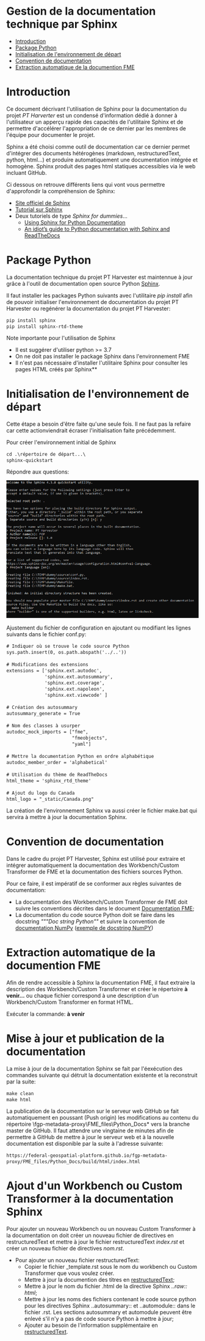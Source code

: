 # Gestion de la documentation technique par Sphinx

 - [Introduction](#Introduction)
 - [Package Python](#Package-Python)
 - [Initialisation de l'environnement de départ](#Initialisation-de-l'environnement-de-départ)
 - [Convention de documentation](Convention-de-documentation)
 - [Extraction automatique de la documention FME](Extraction-automatique-de-la-documention-FME)


# Introduction

Ce document décrivant l'utilisation de Sphinx pour la documentation du projet *PT Harverter* est un condensé d'information dédié à donner à l'utilisateur un apperçu rapide des capacités de l'utilitaire Sphinx et de permettre d'accélérer l'appropriation de ce dernier par les membres de l'équipe pour documenter le projet.

Sphinx a été choisi comme outil de documentation car ce dernier permet d'intégrer des documents hétérogènes (markdown, restructuredText, python, html...) et produire automatiquement une documentation intégrée et homogène.  Sphinx produit des pages html statiques accessibles via le web incluant GitHub.

Ci dessous on retrouve différents liens qui vont vous permettre d'approfondir la compréhension de Sphinx:
  * [Site officiel de Sphinx](https://www.sphinx-doc.org/en/master/)
  * [Tutorial sur Sphinx](https://www.sphinx-doc.org/en/master/tutorial/index.html)
  * Deux tutoriels de type *Sphinx for dummies*...
    * [Using Sphinx for Python Documentation](https://shunsvineyard.info/2019/09/19/use-sphinx-for-python-documentation/)
    * [An idiot’s guide to Python documentation with Sphinx and ReadTheDocs](https://samnicholls.net/2016/06/15/how-to-sphinx-readthedocs/)


# Package Python

La documentation technique du projet PT Harvester est maintennue à jour grâce à l'outil de documentation open source Python [Sphinx](https://www.sphinx-doc.org/en/master/).  

Il faut installer les packages Python suivants avec l'utilitaire *pip install* afin de pouvoir initialiser l'environnement de documentation du projet PT Harvester ou regénérer la documentation du projet PT Harvester:

    pip install sphinx 
    pip install sphinx-rtd-theme

Note importante pour l'utilisation de Sphinx
  * Il est suggérer d'utiliser python >= 3.7 
  * On ne doit pas installer le package Sphinx dans l'environnement FME 
  * Il n'est pas nécessaire d'installer l'utilitaire Sphinx pour consulter les pages HTML créés par Sphinx**

# Initialisation de l'environnement de départ

Cette étape a besoin d'être faite qu'une seule fois.  Il ne faut pas la refaire car cette actionviendrait écraser l'initialisation faite précédemment.

Pour créer l'environnement initial de Sphinx

    cd .\répertoire de départ...\
    sphinx-quickstart

Répondre aux questions:

![quick-start.png](quick-start.png)

Ajustement du fichier de configuration en ajoutant ou modifiant les lignes suivants dans le fichier conf.py:
 
    # Indiquer où se trouve le code source Python
    sys.path.insert(0, os.path.abspath('../..'))

    # Modifications des extensions
    extensions = ['sphinx.ext.autodoc', 
                  'sphinx.ext.autosummary',
                  'sphinx.ext.coverage', 
                  'sphinx.ext.napoleon',
                  'sphinx.ext.viewcode' ]

    # Création des autosummary
    autosummary_generate = True

    # Nom des classes à usurper 
    autodoc_mock_imports = ["fme", 
                            "fmeobjects",
                            "yaml"]
                        
    # Mettre la documentation Python en ordre alphabétique
    autodoc_member_order = 'alphabetical'
  
    # Utilisation du thème de ReadTheDocs
    html_theme = 'sphinx_rtd_theme'  

    # Ajout du logo du Canada
    html_logo = "_static/Canada.png"

La création de l'environnement Sphinx va aussi créer le fichier make.bat qui servira à mettre à jour la documentation Sphinx.

# Convention de documentation

Dans le cadre du projet PT Harvester, Sphinx est utilisé pour extraire et intégrer automatiquement la documentation des Workbench/Custom Transformer de FME et la documentation des fichiers sources Python.  

Pour ce faire, il est impératif de se conformer aux règles suivantes de documentation:
  * La documentation des Workbench/Custom Transformer de FME doit suivre les conventions décrites dans le document [Documentation FME](DocumentationFME.md);
  * La documentation du code source Python doit se faire dans les docstring *"""Doc string Python""* et suivre la convention de [documentation NumPy](https://numpydoc.readthedocs.io/en/latest/format.html) ([exemple de docstring NumPY](https://realpython.com/documenting-python-code/#numpyscipy-docstrings-example))

# Extraction automatique de la documention FME

Afin de rendre accessible à Sphinx la documentation FME, il faut extraire la description des Workbench/Custom Transformer et créer le répertoire **à venir...** ou chaque fichier correspond à une description d'un Workbench/Custom Transformer en format HTML.

Exécuter la commande: **à venir**

# Mise à jour  et publication de la documentation

La mise à jour de la documentation Sphinx se fait par l'éexécution des commandes suivante qui détruit la documentation existente et la reconstruit par la suite:

    make clean
    make html

La publication de la documentation sur le serveur web GitHub se fait automatiquement en poussant (Push origin) les modifications au contenu du répertoire \fgp-metadata-proxy\FME_files\Python_Docs\* vers la branche master de GitHub.  Il faut attendre une vingtaine de minutes afin de permettre à GitHub de mettre à jour le serveur web et à la nouvelle documentation est disponible par la suite à l'adresse suivante:

    https://federal-geospatial-platform.github.io/fgp-metadata-proxy/FME_files/Python_Docs/build/html/index.html

# Ajout d'un Workbench ou Custom Transformer à la documentation Sphinx

Pour ajouter un nouveau Workbench ou un nouveau Custom Transformer à la documentation on doit créer un nouveau fichier de directives en restructuredText et mettre à jour le fichier restructuredText *index.rst* et créer un nouveau fichier de directives *nom.rst*.

  * Pour ajouter un nouveau fichier restructuredText:
    * Copier le fichier _template.rst sous le nom du workbench ou Custom Transformer que vous voulez créer.
    * Mettre à jour la documention des titres en [restructuredText](https://docutils.sourceforge.io/docs/user/rst/quickref.html);
    * Mettre à jour le nom du fichier .html de la directive Sphinx *..raw:: html*;
    * Mettre à jour les noms des fichiers contenant le code source python pour les directives Sphinx ..autosummary:: et ..automodule:: dans le fichier .rst.  Les sections autosummary et automodule peuvent être enlevé s'il n'y a pas de code source Python à mettre à jour;
    * Ajouter au besoin de l'information supplémentaire en [restructuredText](https://docutils.sourceforge.io/docs/user/rst/quickref.html).
    



